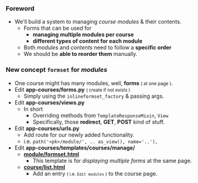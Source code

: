 ### Foreword
- We'll build a system to managing *course modules* & their contents.
    - Forms that can be used for 
        - **managing multiple modules per course**
        - **different types of content for each module**
    - Both *modules* and *contents* need to follow a **specific order**
    - We should be **able to reorder them** manually.

### New concept ```formset``` for *modules*
- One course might has many modules, well, **forms** <small>( at one page )</small>.
- Edit **app-courses/forms.py** <small>( create if not exists )</small>
    - Simply using the ```inlineformset_factory``` & passing args.
- Edit **app-courses/views.py**
    - In short
        - Overriding methods from ```TemplateResponseMixin```, ```View```
        - Specifically, those **redirect**, **GET**, **POST** kind of stuff.
- Edit **app-courses/urls.py**
    - Add route for our newly added functionality.
    - i.e. ```path('<pk>/module/', .. as_view(), name='..'),```
- Edit **app-courses/templates/courses/manage/** 
    - <u>**module/formset.html**</u>
        - This template is for *displaying multiple forms* at the same page.
    - <u>**course/list.html**</u>
        - Add an entry <small>( i.e. ```Edit modules``` )</small> to the course page.


